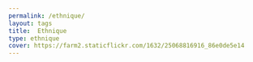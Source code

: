 ```yaml
---
permalink: /ethnique/
layout: tags
title:  Ethnique
type: ethnique
cover: https://farm2.staticflickr.com/1632/25068816916_86e0de5e14
---
```

